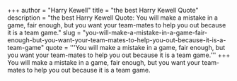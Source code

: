 +++
author = "Harry Kewell"
title = "the best Harry Kewell Quote"
description = "the best Harry Kewell Quote: You will make a mistake in a game, fair enough, but you want your team-mates to help you out because it is a team game."
slug = "you-will-make-a-mistake-in-a-game-fair-enough-but-you-want-your-team-mates-to-help-you-out-because-it-is-a-team-game"
quote = '''You will make a mistake in a game, fair enough, but you want your team-mates to help you out because it is a team game.'''
+++
You will make a mistake in a game, fair enough, but you want your team-mates to help you out because it is a team game.
